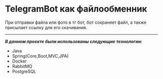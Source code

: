 # TelegramBot как файлообменник

При отправки файла или фото в тг бот, бот сохраняет файл,
а также присылает ссылку для его скачивания.
___

___В данном проекте были использованы следующие технологии:___

+ Java
+ Spring(Core,Boot,MVC,JPA)
+ Docker
+ RabbitMQ
+ PostgreSQL





